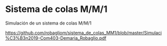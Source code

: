 # Sistema de colas M/M/1
Simulación de un sistema de colas M/M/1

https://github.com/robagliom/sistema_de_colas_MM1/blob/master/Simulaci%C3%B3n2019-Com403-Demaria_Robaglio.pdf
